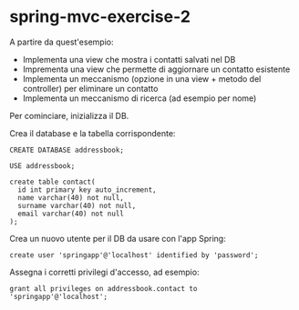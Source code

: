 # spring-mvc-exercise-2

A partire da quest'esempio:
  -  Implementa una view che mostra i contatti salvati nel DB
  -  Imprementa una view che permette di aggiornare un contatto esistente
  -  Implementa un meccanismo (opzione in una view + metodo del controller) per eliminare un contatto
  -  Implementa un meccanismo di ricerca (ad esempio per nome)

Per cominciare, inizializza il DB.

Crea il database e la tabella corrispondente:

`CREATE DATABASE addressbook;`

`USE addressbook;`

```
create table contact( 
  id int primary key auto_increment, 
  name varchar(40) not null,
  surname varchar(40) not null, 
  email varchar(40) not null
);
```

Crea un nuovo utente per il DB da usare con l'app Spring:

`create user 'springapp'@'localhost' identified by 'password';`

Assegna i corretti privilegi d'accesso, ad esempio:

`grant all privileges on addressbook.contact to 'springapp'@'localhost';`
